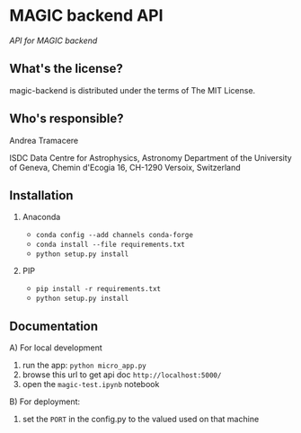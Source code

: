 MAGIC backend API
==========================================
*API for MAGIC backend*

What's the license?
-------------------

magic-backend is distributed under the terms of The MIT License.

Who's responsible?
-------------------
Andrea Tramacere

ISDC Data Centre for Astrophysics, Astronomy Department of the University of Geneva, Chemin d'Ecogia 16, CH-1290 Versoix, Switzerland


Installation
-------------------
1) Anaconda
    * `conda config --add channels conda-forge`
    * `conda install --file requirements.txt`
    * `python setup.py install`
    
2) PIP
    * `pip install -r requirements.txt`
    * `python setup.py install`

Documentation
-------------------
A) For local development  

1) run the app: `python micro_app.py`
2) browse this url to get api doc `http://localhost:5000/`
3) open the `magic-test.ipynb` notebook

B) For  deployment: 
1) set the `PORT` in the config.py to the valued used on that machine
